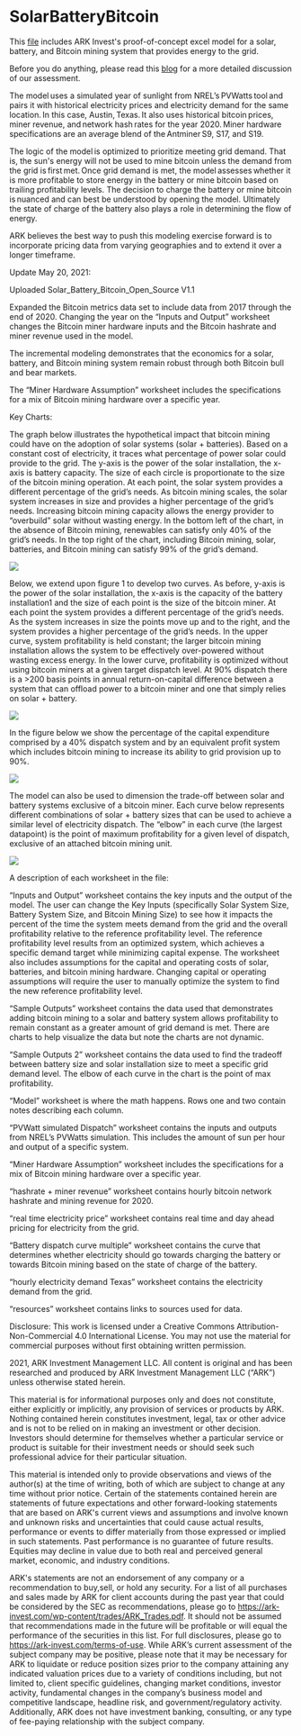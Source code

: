 # SolarBatteryBitcoin
This [file](Solar_Battery_Bitcoin_Open_Source.xlsx) includes ARK Invest's proof-of-concept excel model for a solar, battery, and Bitcoin mining system that provides energy to the grid. 

Before you do anything, please read this [blog](https://medium.com/@wintonARK/fc91c5aa9be0?source=friends_link&sk=82dbcae32c8c6868bce7d24644ed6cee) for a more detailed discussion of our assessment.  
 
The model uses a simulated year of sunlight from NREL’s PVWatts tool and pairs it with historical electricity prices and electricity demand for the same location. In this case, Austin, Texas. It also uses historical bitcoin prices, miner revenue, and network hash rates for the year 2020. Miner hardware specifications are an average blend of the Antminer S9, S17, and S19.

The logic of the model is optimized to prioritize meeting grid demand. That is, the sun's energy will not be used to mine bitcoin unless the demand from the grid is first met. Once grid demand is met, the model assesses whether it is more profitable to store energy in the battery or mine bitcoin based on trailing profitability levels. The decision to charge the battery or mine bitcoin is nuanced and can best be understood by opening the model. Ultimately the state of charge of the battery also plays a role in determining the flow of energy.  
 
ARK believes the best way to push this modeling exercise forward is to incorporate pricing data from varying geographies and to extend it over a longer timeframe.

Update May 20, 2021:

Uploaded Solar_Battery_Bitcoin_Open_Source V1.1

Expanded the Bitcoin metrics data set to include data from 2017 through the end of 2020. Changing the year on the “Inputs and Output” worksheet changes the Bitcoin miner hardware inputs and the Bitcoin hashrate and miner revenue used in the model.

The incremental modeling demonstrates that the economics for a solar, battery, and Bitcoin mining system remain robust through both Bitcoin bull and bear markets.

The “Miner Hardware Assumption” worksheet includes the specifications for a mix of Bitcoin mining hardware over a specific year.


Key Charts:

The graph below illustrates the hypothetical impact that bitcoin mining could have on the adoption of solar systems (solar + batteries). Based on a constant cost of electricity, it traces what percentage of power solar could provide to the grid. The y-axis is the power of the solar installation, the x-axis is battery capacity. The size of each circle is proportionate to the size of the bitcoin mining operation. At each point, the solar system provides a different percentage of the grid’s needs. As bitcoin mining scales, the solar system increases in size and provides a higher percentage of the grid’s needs. Increasing bitcoin mining capacity allows the energy provider to “overbuild” solar without wasting energy. In the bottom left of the chart, in the absence of Bitcoin mining, renewables can satisfy only 40% of the grid’s needs. In the top right of the chart, including Bitcoin mining, solar, batteries, and Bitcoin mining can satisfy 99% of the grid’s demand.

![](Charts/Figure_1.png)

Below, we extend upon figure 1 to develop two curves. As before, y-axis is the power of the solar installation, the x-axis is the capacity of the battery installation1 and the size of each point is the size of the bitcoin miner. At each point the system provides a different percentage of the grid’s needs. As the system increases in size the points move up and to the right, and the system provides a higher percentage of the grid’s needs. In the upper curve, system profitability is held constant; the larger bitcoin mining installation allows the system to be effectively over-powered without wasting excess energy. In the lower curve, profitability is optimized without using bitcoin miners at a given target dispatch level. At 90% dispatch there is a >200 basis points in annual return-on-capital difference between a system that can offload power to a bitcoin miner and one that simply relies on solar + battery.

![](Charts/Figure_2.png)

In the figure below we show the percentage of the capital expenditure comprised by a 40% dispatch system and by an equivalent profit system which includes bitcoin mining to increase its ability to grid provision up to 90%.

![](Charts/Figure_3.png)

The model can also be used to dimension the trade-off between solar and battery systems exclusive of a bitcoin miner. Each curve below represents different combinations of solar + battery sizes that can be used to achieve a similar level of electricity dispatch. The “elbow” in each curve (the largest datapoint) is the point of maximum profitability for a given level of dispatch, exclusive of an attached bitcoin mining unit.

![](Charts/Figure_4.png)

A description of each worksheet in the file: 
 
“Inputs and Output” worksheet contains the key inputs and the output of the model. The user can change the Key Inputs (specifically Solar System Size, Battery System Size, and Bitcoin Mining Size) to see how it impacts the percent of the time the system meets demand from the grid and the overall profitability relative to the reference profitability level. The reference profitability level results from an optimized system, which achieves a specific demand target while minimizing capital expense. The worksheet also includes assumptions for the capital and operating costs of solar, batteries, and bitcoin mining hardware. Changing capital or operating assumptions will require the user to manually optimize the system to find the new reference profitability level. 
 
“Sample Outputs” worksheet contains the data used that demonstrates adding bitcoin mining to a solar and battery system allows profitability to remain constant as a greater amount of grid demand is met. There are charts to help visualize the data but note the charts are not dynamic. 
 
“Sample Outputs 2” worksheet contains the data used to find the tradeoff between battery size and solar installation size to meet a specific grid demand level. The elbow of each curve in the chart is the point of max profitability. 
 
“Model” worksheet is where the math happens. Rows one and two contain notes describing each column. 
 
“PVWatt simulated Dispatch” worksheet contains the inputs and outputs from NREL’s PVWatts simulation. This includes the amount of sun per hour and output of a specific system.

“Miner Hardware Assumption” worksheet includes the specifications for a mix of Bitcoin mining hardware over a specific year.
 
“hashrate + miner revenue” worksheet contains hourly bitcoin network hashrate and mining revenue for 2020. 
 
“real time electricity price” worksheet contains real time and day ahead pricing for electricity from the grid. 
 
“Battery dispatch curve multiple” worksheet contains the curve that determines whether electricity should go towards charging the battery or towards Bitcoin mining based on the state of charge of the battery. 
 
“hourly electricity demand Texas” worksheet contains the electricity demand from the grid. 
 
“resources” worksheet contains links to sources used for data. 
 
Disclosure: This work is licensed under a Creative Commons Attribution-Non-Commercial 4.0 International License. You may not use the material for commercial purposes without first obtaining written permission. 
 
2021, ARK Investment Management LLC. All content is original and has been researched and produced by ARK Investment Management LLC (“ARK”) unless otherwise stated herein. 
 
This material is for informational purposes only and does not constitute, either explicitly or implicitly, any provision of services or products by ARK. Nothing contained herein constitutes investment, legal, tax or other advice and is not to be relied on in making an investment or other decision. Investors should determine for themselves whether a particular service or product is suitable for their investment needs or should seek such professional advice for their particular situation. 
 
This material is intended only to provide observations and views of the author(s) at the time of writing, both of which are subject to change at any time without prior notice. Certain of the statements contained herein are statements of future expectations and other forward-looking statements that are based on ARK's current views and assumptions and involve known and unknown risks and uncertainties that could cause actual results, performance or events to differ materially from those expressed or implied in such statements. Past performance is no guarantee of future results. Equities may decline in value due to both real and perceived general market, economic, and industry conditions. 
 
ARK's statements are not an endorsement of any company or a recommendation to buy,sell, or hold any security. For a list of all purchases and sales made by ARK for client accounts during the past year that could be considered by the SEC as recommendations, please go to https://ark-invest.com/wp-content/trades/ARK_Trades.pdf. It should not be assumed that recommendations made in the future will be profitable or will equal the performance of the securities in this list. For full disclosures, please go to https://ark-invest.com/terms-of-use. 
While ARK’s current assessment of the subject company may be positive, please note that it may be necessary for ARK to liquidate or reduce position sizes prior to the company attaining any indicated valuation prices due to a variety of conditions including, but not limited to, client specific guidelines, changing market conditions, investor activity, fundamental changes in the company’s business model and competitive landscape, headline risk, and government/regulatory activity. Additionally, ARK does not have investment banking, consulting, or any type of fee-paying relationship with the subject company. 
 
  
